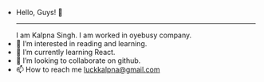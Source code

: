 - Hello, Guys! 👋 <hr>
I am Kalpna Singh. I am worked in oyebusy company.
- 👀 I’m interested in reading and learning.
- 🌱 I’m currently learning React.
- 💞️ I’m looking to collaborate on github.
- 📫 How to reach me luckkalpna@gmail.com

<!---
luckkalpna/luckkalpna is a ✨ special ✨ repository because its `README.md` (this file) appears on your GitHub profile.
You can click the Preview link to take a look at your changes.
--->
